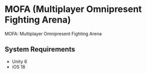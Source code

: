 # MOFA (Multiplayer Omnipresent Fighting Arena)

MOFA: Multiplayer Omnipresent Fighting Arena 

## System Requirements

* Unity 6
* iOS 18

